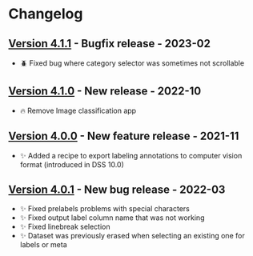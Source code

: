 # Changelog

## [Version 4.1.1](https://github.com/dataiku/dss-plugin-ml-assisted-labeling/releases/tag/v4.1.1) - Bugfix release - 2023-02
- 🪲 Fixed bug where category selector was sometimes not scrollable

## [Version 4.1.0](https://github.com/dataiku/dss-plugin-ml-assisted-labeling/releases/tag/v4.1.0) - New release - 2022-10
- 🔥 Remove Image classification app

## [Version 4.0.0](https://github.com/dataiku/dss-plugin-ml-assisted-labeling/releases/tag/v4.0.0) - New feature release - 2021-11
- ✨ Added a recipe to export labeling annotations to computer vision format (introduced in DSS 10.0)

## [Version 4.0.1](https://github.com/dataiku/dss-plugin-ml-assisted-labeling/releases/tag/v4.0.0) - New bug release - 2022-03
- ✨ Fixed prelabels problems with special characters
- ✨ Fixed output label column name that was not working
- ✨ Fixed linebreak selection
- ✨ Dataset was previously erased when selecting an existing one for labels or meta
